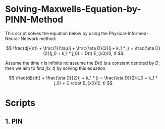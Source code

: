 # Solving-Maxwells-Equation-by-PINN-Method

This script solves the equation below by using the Physical-Informed- Neural-Network method:

$$
\frac{dj}{dt} + \frac{1}{\tau}j + \frac{\eta D}{2}(j + k_1 * j) = 
\frac{\eta D}{2}(j_0 + k_1 * j_0) + D(t) E_{x0}(0, t)
$$

Assume the time $\tau$ is infinite nd assume the $D(t)$ is a constant denoted by $D$, then we aim to find $j(x, t)$ by solving this equation:

$$
\frac{dj}{dt} + \frac{\eta D}{2}(j + k_1 * j) = 
\frac{\eta D}{2}(j_0 + k_1 * j_0) + D \cdot E_{x0}(0, t)
$$

# Scripts

## 1. PIN
